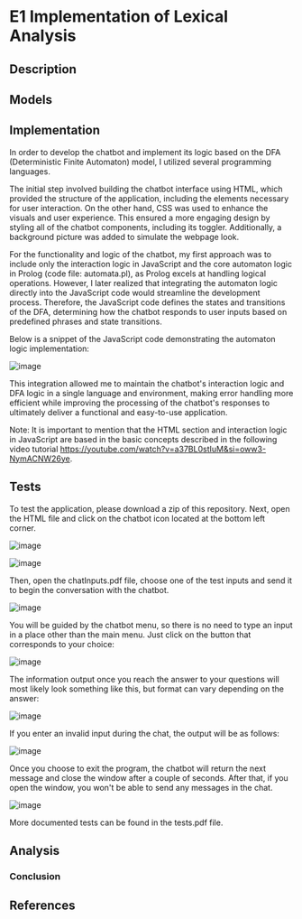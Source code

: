 # E1 Implementation of Lexical Analysis

## Description


## Models


## Implementation
In order to develop the chatbot and implement its logic based on the DFA (Deterministic Finite Automaton) model, I utilized several programming languages. 

The initial step involved building the chatbot interface using HTML, which provided the structure of the application, including the elements necessary for user interaction.  On the other hand,  CSS was used to enhance the visuals and user experience.  This ensured a more engaging design by styling all of the chatbot components, including its toggler. Additionally,  a background picture was added  to simulate the webpage look.  

For the functionality and logic of the chatbot, my first approach was to include only the interaction logic in JavaScript and the core automaton logic in Prolog (code file: automata.pl), as Prolog excels at handling logical operations.  However, I later realized that integrating the automaton logic directly into the JavaScript code would streamline the development process.  Therefore, the JavaScript code defines the states and transitions of the DFA, determining how the chatbot responds to user inputs based on predefined phrases and state transitions.

Below is a snippet of the JavaScript code demonstrating the automaton logic implementation:

![image](https://github.com/paolamgarrido/E4_Paradigm/assets/111533069/c844d021-ffeb-46db-8e81-8eccdd139590)

This integration allowed me to maintain the chatbot's interaction logic and DFA logic in a single language and environment, making error handling more efficient while improving the processing of the chatbot's responses to ultimately deliver a functional and easy-to-use application.

Note: It is important to mention that the HTML section and interaction logic in JavaScript are based in the basic concepts described in the following video tutorial https://youtube.com/watch?v=a37BL0stIuM&si=oww3-NymACNW26ye.


## Tests

To test the application, please download a zip of this repository. Next, open the HTML file and click on the chatbot icon located at the bottom left corner.

![image](https://github.com/paolamgarrido/E4_Paradigm/assets/111533069/811f898e-a110-4924-8375-196fcdc65bd7)

![image](https://github.com/paolamgarrido/E4_Paradigm/assets/111533069/401e8ddd-66ed-4f73-b90b-0e8a7554aa9a)

Then, open the chatInputs.pdf file, choose one of the test inputs and send it to begin the conversation with the chatbot.

![image](https://github.com/paolamgarrido/E4_Paradigm/assets/111533069/0024c715-6080-4011-89f5-f4629aca8e03)

You will be guided by the chatbot menu, so there is no need to type an input in a place other than the main menu. Just click on the button that corresponds to your choice:

![image](https://github.com/paolamgarrido/E4_Paradigm/assets/111533069/e48eddbe-bffd-4f3f-96ab-e3e0f86473bb)

The information output once you reach the answer to your questions will most likely look something like this, but format can vary depending on the answer:

![image](https://github.com/paolamgarrido/E4_Paradigm/assets/111533069/aaf34abe-20b2-4eb6-bfb5-075320755d16)

If you enter an invalid input during the chat, the output will be as follows:

![image](https://github.com/paolamgarrido/E4_Paradigm/assets/111533069/d9938d4c-8a5c-4080-9dda-9b077994baa5)

Once you choose to exit the program, the chatbot will return the next message and close the window after a couple of seconds. After that, if you open the window, you won't be able to send any messages in the chat.

![image](https://github.com/paolamgarrido/E4_Paradigm/assets/111533069/0ce65d15-b8c5-49e4-86d5-c7be08148111)

More documented tests can be found in the tests.pdf file.


## Analysis


### Conclusion


## References
